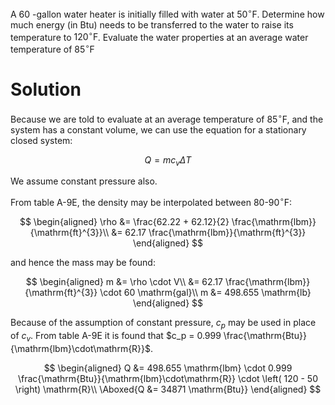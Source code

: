 A 60 -gallon water heater is initially filled with water at $50^{\circ} \mathrm{F}$. Determine how much energy (in $\mathrm{Btu}$) needs to be transferred to the water to raise its temperature to $120^{\circ} \mathrm{F}$. Evaluate the water properties at an average water temperature of $85^{\circ} \mathrm{F}$

# Solution

Because we are told to evaluate at an average temperature of $85^{\circ} \mathrm{F}$, and the system has a constant volume, we can use the equation for a stationary closed system:

$$
Q=m c_{v} \Delta T
$$

We assume constant pressure also.

From table A-9E, the density may be interpolated between $80$-$90^{\circ} \mathrm{F}$:

$$
\begin{aligned}
\rho &= \frac{62.22 + 62.12}{2} \frac{\mathrm{lbm}}{\mathrm{ft}^{3}}\\
&= 62.17 \frac{\mathrm{lbm}}{\mathrm{ft}^{3}}
\end{aligned}
$$

and hence the mass may be found:

$$
\begin{aligned}
m &= \rho \cdot V\\
&= 62.17 \frac{\mathrm{lbm}}{\mathrm{ft}^{3}} \cdot 60 \mathrm{gal}\\
m &= 498.655 \mathrm{lb}
\end{aligned}
$$

Because of the assumption of constant pressure, $c_p$ may be used in place of $c_v$.
From table A-9E it is found that $c_p = 0.999 \frac{\mathrm{Btu}}{\mathrm{lbm}\cdot\mathrm{R}}$.

$$
\begin{aligned}
Q &= 498.655 \mathrm{lbm} \cdot 0.999 \frac{\mathrm{Btu}}{\mathrm{lbm}\cdot\mathrm{R}} \cdot \left( 120 - 50 \right) \mathrm{R}\\
\Aboxed{Q &= 34871 \mathrm{Btu}}
\end{aligned}
$$